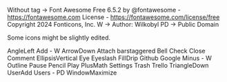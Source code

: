 Without tag -> Font Awesome Free 6.5.2 by @fontawesome - https://fontawesome.com License - https://fontawesome.com/license/free Copyright 2024 Fonticons, Inc.
W -> Author: Wilkobyl
PD -> Public Domain

Some icons might be slightly edited.

AngleLeft
Add - W
ArrowDown
Attach
barstaggered
Bell
Check
Close
Comment
EllipsisVertical
Eye
Eyeslash
FillDrip
Github
Google
Minus - W
Outline
Pause
Pencil
Play
PlusMath
Settings
Trash
Trello
TriangleDown
UserAdd
Users - PD
WindowMaximize
